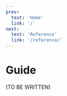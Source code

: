 ```yaml
---
prev:
  text: 'Home'
  link: '/'
next:
  text: 'Reference'
  link: '/reference/'
---
```


Guide
=====

(TO BE WRITTEN)